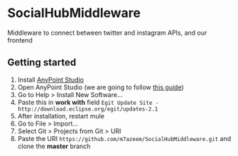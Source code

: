 # SocialHubMiddleware
Middleware to connect between twitter and instagram APIs, and our frontend

## Getting started 
1. Install [AnyPoint Studio](https://www.mulesoft.com/lp/dl/studio)
2. Open AnyPoint Studio (we are going to follow [this guide](https://docs.mulesoft.com/mule-user-guide/v/3.3/using-git-with-studio))
3. Go to Help > Install New Software...
4. Paste this in **work with** field ``` Egit Update Site - http://download.eclipse.org/egit/updates-2.1 ```
5. After installation, restart mule
6. Go to File > Import...
7. Select Git > Projects from Git > URI
8. Paste the URI ``` https://github.com/m7azeem/SocialHubMiddleware.git ``` and clone the **master** branch

